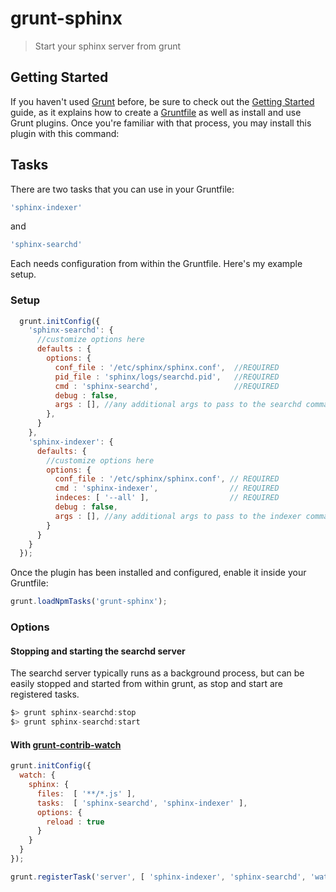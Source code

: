 # grunt-sphinx

> Start your sphinx server from grunt 

## Getting Started
If you haven't used [Grunt](http://gruntjs.com/) before, be sure to check out the [Getting Started](http://gruntjs.com/getting-started) guide, as it explains how to create a [Gruntfile](http://gruntjs.com/sample-gruntfile) as well as install and use Grunt plugins. Once you're familiar with that process, you may install this plugin with this command:

## Tasks

There are two tasks that you can use in your Gruntfile:
```js
'sphinx-indexer'
```
and
```js
'sphinx-searchd'
```
Each needs configuration from within the Gruntfile. 
Here's my example setup.

### Setup

```js
  grunt.initConfig({
    'sphinx-searchd': {
      //customize options here
      defaults : {
        options: { 
          conf_file : '/etc/sphinx/sphinx.conf',  //REQUIRED
          pid_file : 'sphinx/logs/searchd.pid',   //REQUIRED
          cmd : 'sphinx-searchd',                 //REQUIRED
          debug : false,
          args : [], //any additional args to pass to the searchd command
        },
      }
    },
    'sphinx-indexer': {
      defaults: {
        //customize options here
        options: { 
          conf_file : '/etc/sphinx/sphinx.conf', // REQUIRED
          cmd : 'sphinx-indexer',                // REQUIRED
          indeces: [ '--all' ],                  // REQUIRED
          debug : false,
          args : [], //any additional args to pass to the indexer command
        }
      }
    }
  });
```
Once the plugin has been installed and configured, enable it inside your Gruntfile:

```js
grunt.loadNpmTasks('grunt-sphinx');
```

### Options 


#### Stopping and starting the searchd server

The searchd server typically runs as a background process, but can be easily stopped and started from within grunt,
as stop and start are registered tasks.
```js
$> grunt sphinx-searchd:stop
$> grunt sphinx-searchd:start

```


#### With [grunt-contrib-watch](https://github.com/gruntjs/grunt-contrib-watch)

```js
grunt.initConfig({
  watch: {
    sphinx: {
      files:  [ '**/*.js' ],
      tasks:  [ 'sphinx-searchd', 'sphinx-indexer' ],
      options: {
        reload : true
      }
    }
  }
});

grunt.registerTask('server', [ 'sphinx-indexer', 'sphinx-searchd', 'watch' ])
```

